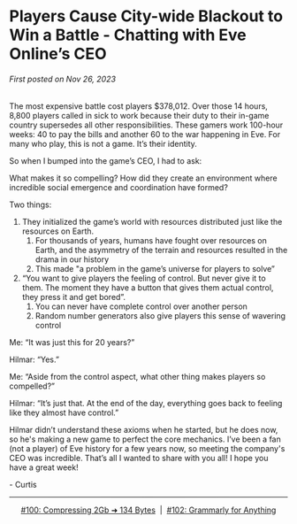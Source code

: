 # Players Cause City-wide Blackout to Win a Battle - Chatting with Eve Online’s CEO

###### First posted on Nov 26, 2023

The most expensive battle cost players $378,012. Over those 14 hours, 8,800 players called in sick to work because their duty to their in-game country supersedes all other responsibilities. These gamers work 100-hour weeks: 40 to pay the bills and another 60 to the war happening in Eve. For many who play, this is not a game. It’s their identity.

So when I bumped into the game’s CEO, I had to ask:

What makes it so compelling? How did they create an environment where incredible social emergence and coordination have formed?

Two things:

1. They initialized the game’s world with resources distributed just like the resources on Earth.
    1. For thousands of years, humans have fought over resources on Earth, and the asymmetry of the terrain and resources resulted in the drama in our history
    2. This made "a problem in the game’s universe for players to solve”
2. “You want to give players the feeling of control. But never give it to them. The moment they have a button that gives them actual control, they press it and get bored”.
    1. You can never have complete control over another person
    2. Random number generators also give players this sense of wavering control

Me: “It was just this for 20 years?”

Hilmar: “Yes.”

Me: “Aside from the control aspect, what other thing makes players so compelled?”

Hilmar: “It’s just that. At the end of the day, everything goes back to feeling like they almost have control.”

Hilmar didn’t understand these axioms when he started, but he does now, so he's making a new game to perfect the core mechanics. I’ve been a fan (not a player) of Eve history for a few years now, so meeting the company's CEO was incredible. That’s all I wanted to share with you all! I hope you have a great week!
 

\- Curtis

<!--START OF FOOTER-->
<hr style="margin-top:9px;height:1px;border: 0;background-image: linear-gradient(to right, rgba(0, 0, 0, 0.0), rgba(0, 0, 0, 0.5),rgba(0, 0, 0, 0.0));">
<!--START OF ISSUE NAVIGATION LINKS-->
<p align="center"><a href='100_compressing_2Gb_to_134_bytes.md'>#100: Compressing 2Gb ➜ 134 Bytes</a>&nbsp;&nbsp;|&nbsp;&nbsp;<a href='102_grammarly_for_anything.md'>#102: Grammarly for Anything</a></p>
<!--START OF ISSUE NAVIGATION LINKS-->
<!--END OF FOOTER-->
